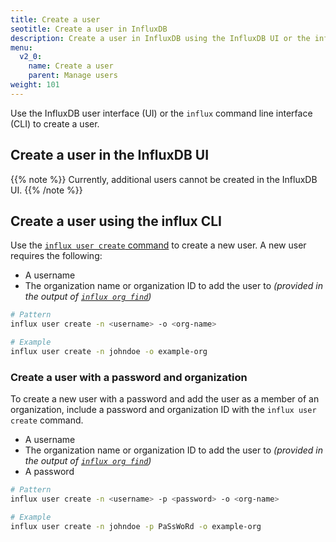 ```yaml
---
title: Create a user
seotitle: Create a user in InfluxDB
description: Create a user in InfluxDB using the InfluxDB UI or the influx CLI.
menu:
  v2_0:
    name: Create a user
    parent: Manage users
weight: 101
---
```


Use the InfluxDB user interface (UI) or the `influx` command line interface (CLI)
to create a user.

## Create a user in the InfluxDB UI

{{% note %}}
Currently, additional users cannot be created in the InfluxDB UI.
{{% /note %}}

## Create a user using the influx CLI

Use the [`influx user create` command](/v2.0/reference/cli/influx/user/create)
to create a new user. A new user requires the following:

- A username
- The organization name or organization ID to add the user to _(provided in the output of
  [`influx org find`](/v2.0/reference/cli/influx/org/find/))_

```sh
# Pattern
influx user create -n <username> -o <org-name>

# Example
influx user create -n johndoe -o example-org
```

### Create a user with a password and organization
To create a new user with a password and add the user as a member of an organization,
include a password and organization ID with the `influx user create` command.

- A username
- The organization name or organization ID to add the user to _(provided in the output of
  [`influx org find`](/v2.0/reference/cli/influx/org/find/))_
- A password

```sh
# Pattern
influx user create -n <username> -p <password> -o <org-name>

# Example
influx user create -n johndoe -p PaSsWoRd -o example-org
```
